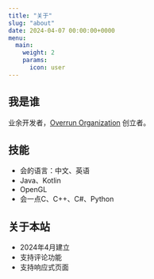 ```yaml
---
title: "关于"
slug: "about"
date: 2024-04-07 00:00:00+0000
menu:
  main:
    weight: 2
    params:
      icon: user
---
```


## 我是谁

业余开发者，[Overrun Organization](https://github.com/Over-Run) 创立者。

## 技能

- 会的语言：中文、英语
- Java、Kotlin
- OpenGL
- 会一点C、C++、C#、Python

## 关于本站

- 2024年4月建立
- 支持评论功能
- 支持响应式页面
